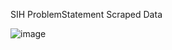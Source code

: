 SIH ProblemStatement Scraped Data

![image](https://github.com/user-attachments/assets/197f538c-6cd2-414a-8d60-72779ad9a098)
